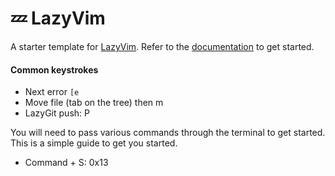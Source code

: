 # 💤 LazyVim

A starter template for [LazyVim](https://github.com/LazyVim/LazyVim).
Refer to the [documentation](https://lazyvim.github.io/installation) to get started.

#### Common keystrokes

- Next error `[e`
- Move file (tab on the tree) then m
- LazyGit push: P

You will need to pass various commands through the terminal to get started. This is a simple guide to get you started.

- Command + S: 0x13
